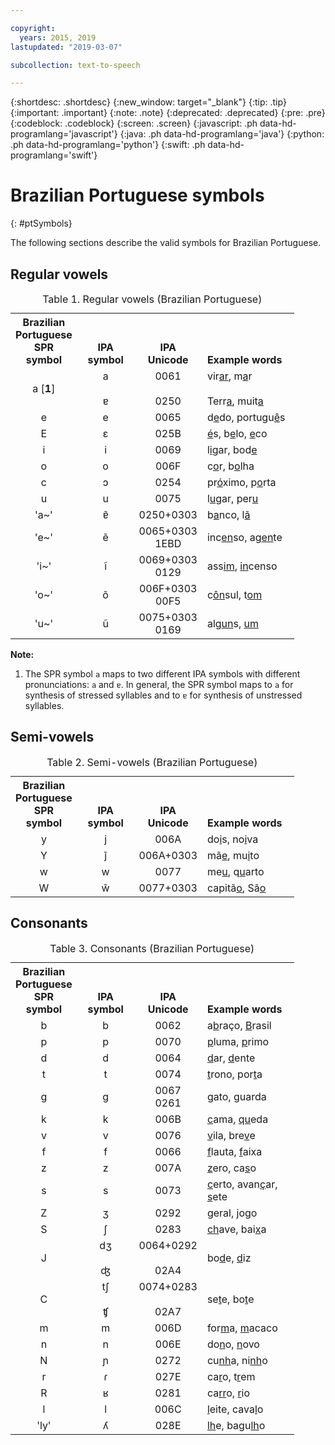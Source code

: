 ```yaml
---

copyright:
  years: 2015, 2019
lastupdated: "2019-03-07"

subcollection: text-to-speech

---
```


{:shortdesc: .shortdesc}
{:new_window: target="_blank"}
{:tip: .tip}
{:important: .important}
{:note: .note}
{:deprecated: .deprecated}
{:pre: .pre}
{:codeblock: .codeblock}
{:screen: .screen}
{:javascript: .ph data-hd-programlang='javascript'}
{:java: .ph data-hd-programlang='java'}
{:python: .ph data-hd-programlang='python'}
{:swift: .ph data-hd-programlang='swift'}

# Brazilian Portuguese symbols
{: #ptSymbols}

The following sections describe the valid symbols for Brazilian Portuguese.

## Regular vowels

<table style="width:90%">
  <caption>Table 1. Regular vowels (Brazilian Portuguese)</caption>
  <tr>
    <th style="width:20%; text-align:center; vertical-align:bottom">
      Brazilian Portuguese<br/>SPR symbol
    </th>
    <th style="width:20%; text-align:center; vertical-align:bottom">
      IPA symbol
    </th>
    <th style="width:20%; text-align:center; vertical-align:bottom">
      IPA Unicode
    </th>
    <th style="text-align:left; vertical-align:bottom">
      Example words
    </th>
  </tr>
  <tr>
    <td style="text-align:center">
      a [<strong>1</strong>]
    </td>
    <td style="text-align:center">
      a<br/><br/>
      &#592;
    </td>
    <td style="text-align:center">
      0061<br/><br/>
      0250
    </td>
    <td>
      vir<u>ar</u>, m<u>a</u>r<br/><br/>
      Terr<u>a</u>, muit<u>a</u>
    </td>
  </tr>
  <tr>
    <td style="text-align:center">
      e
    </td>
    <td style="text-align:center">
      e
    </td>
    <td style="text-align:center">
      0065
    </td>
    <td>
      d<u>e</u>do, portugu<u>&ecirc;</u>s
    </td>
  </tr>
  <tr>
    <td style="text-align:center">
      E
    </td>
    <td style="text-align:center">
      &#603;
    </td>
    <td style="text-align:center">
      025B
    </td>
    <td>
      <u>&eacute;</u>s, b<u>e</u>lo, <u>e</u>co
    </td>
  </tr>
  <tr>
    <td style="text-align:center">
      i
    </td>
    <td style="text-align:center">
      i
    </td>
    <td style="text-align:center">
      0069
    </td>
    <td>
      l<u>i</u>gar, bod<u>e</u>
    </td>
  </tr>
  <tr>
    <td style="text-align:center">
      o
    </td>
    <td style="text-align:center">
      o
    </td>
    <td style="text-align:center">
      006F
    </td>
    <td>
      c<u>o</u>r, b<u>o</u>lha
    </td>
  </tr>
  <tr>
    <td style="text-align:center">
      c
    </td>
    <td style="text-align:center">
      &#596;
    </td>
    <td style="text-align:center">
      0254
    </td>
    <td>
      pr<u>&oacute;</u>ximo, p<u>o</u>rta
    </td>
  </tr>
  <tr>
    <td style="text-align:center">
      u
    </td>
    <td style="text-align:center">
      u
    </td>
    <td style="text-align:center">
      0075
    </td>
    <td>
      l<u>u</u>gar, per<u>u</u>
    </td>
  </tr>
  <tr>
    <td style="text-align:center">
      'a~'
    </td>
    <td style="text-align:center">
      &#592;&#771;
    </td>
    <td style="text-align:center">
      0250+0303
    </td>
    <td>
      b<u>a</u>nco, l<u>&atilde;</u>
    </td>
  </tr>
  <tr>
    <td style="text-align:center">
      'e~'
    </td>
    <td style="text-align:center">
      &#101;&#771;
    </td>
    <td style="text-align:center">
      0065+0303<br/>
      1EBD
    </td>
    <td>
      inc<u>en</u>so, ag<u>en</u>te
    </td>
  </tr>
  <tr>
    <td style="text-align:center">
      'i~'
    </td>
    <td style="text-align:center">
      &#105;&#771;
    </td>
    <td style="text-align:center">
      0069+0303<br>
      0129
    </td>
    <td>
      ass<u>im</u>, <u>in</u>censo
    </td>
  </tr>
  <tr>
    <td style="text-align:center">
      'o~'
    </td>
    <td style="text-align:center">
      &#111;&#771;
    </td>
    <td style="text-align:center">
      006F+0303<br/>
      00F5
    </td>
    <td>
      c<u>&ocirc;n</u>sul, t<u>om</u>
    </td>
  </tr>
  <tr>
    <td style="text-align:center">
      'u~'
    </td>
    <td style="text-align:center">
      &#117;&#771;
    </td>
    <td style="text-align:center">
      0075+0303<br/>
      0169
    </td>
    <td>
      alg<u>un</u>s, <u>um</u>
    </td>
  </tr>
</table>

**Note:**

1.  The SPR symbol `a` maps to two different IPA symbols with different pronunciations: `a` and <code>&#592;</code>. In general, the SPR symbol maps to `a` for synthesis of stressed syllables and to <code>&#592;</code> for synthesis of unstressed syllables.

## Semi-vowels

<table style="width:90%">
  <caption>Table 2. Semi-vowels (Brazilian Portuguese)</caption>
  <tr>
    <th style="width:20%; text-align:center; vertical-align:bottom">
      Brazilian Portuguese<br/>SPR symbol
    </th>
    <th style="width:20%; text-align:center; vertical-align:bottom">
      IPA symbol
    </th>
    <th style="width:20%; text-align:center; vertical-align:bottom">
      IPA Unicode
    </th>
    <th style="text-align:left; vertical-align:bottom">
      Example words
    </th>
  </tr>
  <tr>
    <td style="text-align:center">
      y
    </td>
    <td style="text-align:center">
      j
    </td>
    <td style="text-align:center">
      006A
    </td>
    <td>
      do<u>i</u>s, no<u>i</u>va
    </td>
  </tr>
  <tr>
    <td style="text-align:center">
      Y
    </td>
    <td style="text-align:center">
      j&#771;
    </td>
    <td style="text-align:center">
      006A+0303
    </td>
    <td>
      m&atilde;<u>e</u>, mu<u>i</u>to
    </td>
  </tr>
  <tr>
    <td style="text-align:center">
      w
    </td>
    <td style="text-align:center">
      w
    </td>
    <td style="text-align:center">
      0077
    </td>
    <td>
      me<u>u</u>, q<u>u</u>arto
    </td>
  </tr>
  <tr>
    <td style="text-align:center">
      W
    </td>
    <td style="text-align:center">
      w&#771;
    </td>
    <td style="text-align:center">
      0077+0303
    </td>
    <td>
      capit&atilde;<u>o</u>, S&atilde;<u>o</u>
    </td>
  </tr>
</table>

## Consonants

<table style="width:90%">
  <caption>Table 3. Consonants (Brazilian Portuguese)</caption>
  <tr>
    <th style="width:20%; text-align:center; vertical-align:bottom">
      Brazilian Portuguese<br/>SPR symbol
    </th>
    <th style="width:20%; text-align:center; vertical-align:bottom">
      IPA symbol
    </th>
    <th style="width:20%; text-align:center; vertical-align:bottom">
      IPA Unicode
    </th>
    <th style="text-align:left; vertical-align:bottom">
      Example words
    </th>
  </tr>
  <tr>
    <td style="text-align:center">
      b
    </td>
    <td style="text-align:center">
      b
    </td>
    <td style="text-align:center">
      0062
    </td>
    <td>
      a<u>b</u>ra&ccedil;o, <u>B</u>rasil
    </td>
  </tr>
  <tr>
    <td style="text-align:center">
      p
    </td>
    <td style="text-align:center">
      p
    </td>
    <td style="text-align:center">
      0070
    </td>
    <td>
      <u>p</u>luma, <u>p</u>rimo
    </td>
  </tr>
  <tr>
    <td style="text-align:center">
      d
    </td>
    <td style="text-align:center">
      d
    </td>
    <td style="text-align:center">
      0064
    </td>
    <td>
      <u>d</u>ar, <u>d</u>ente
    </td>
  </tr>
  <tr>
    <td style="text-align:center">
      t
    </td>
    <td style="text-align:center">
      t
    </td>
    <td style="text-align:center">
      0074
    </td>
    <td>
      <u>t</u>rono, por<u>t</u>a
    </td>
  </tr>
  <tr>
    <td style="text-align:center">
      g
    </td>
    <td style="text-align:center">
      g
    </td>
    <td style="text-align:center">
      0067<br/>
      0261
    </td>
    <td>
      <u>g</u>ato, <u>g</u>uarda
    </td>
  </tr>
  <tr>
    <td style="text-align:center">
      k
    </td>
    <td style="text-align:center">
      k
    </td>
    <td style="text-align:center">
      006B
    </td>
    <td>
      <u>c</u>ama, <u>qu</u>eda
    </td>
  </tr>
  <tr>
    <td style="text-align:center">
      v
    </td>
    <td style="text-align:center">
      v
    </td>
    <td style="text-align:center">
      0076
    </td>
    <td>
      <u>v</u>ila, bre<u>v</u>e
    </td>
  </tr>
  <tr>
    <td style="text-align:center">
      f
    </td>
    <td style="text-align:center">
      f
    </td>
    <td style="text-align:center">
      0066
    </td>
    <td>
      <u>f</u>lauta, <u>f</u>aixa
    </td>
  </tr>
  <tr>
    <td style="text-align:center">
      z
    </td>
    <td style="text-align:center">
      z
    </td>
    <td style="text-align:center">
      007A
    </td>
    <td>
      <u>z</u>ero, ca<u>s</u>o
    </td>
  </tr>
  <tr>
    <td style="text-align:center">
      s
    </td>
    <td style="text-align:center">
      s
    </td>
    <td style="text-align:center">
      0073
    </td>
    <td>
      <u>c</u>erto, avan<u>&ccedil</u>ar, <u>s</u>ete
    </td>
  </tr>
  <tr>
    <td style="text-align:center">
      Z
    </td>
    <td style="text-align:center">
      &#658;
    </td>
    <td style="text-align:center">
      0292
    </td>
    <td>
      <u>g</u>eral, <u>j</u>ogo
    </td>
  </tr>
  <tr>
    <td style="text-align:center">
      S
    </td>
    <td style="text-align:center">
      &#643;
    </td>
    <td style="text-align:center">
      0283
    </td>
    <td>
      <u>ch</u>ave, bai<u>x</u>a
    </td>
  </tr>
  <tr>
    <td style="text-align:center">
      J
    </td>
    <td style="text-align:center">
      &#100;&#658;<br/><br/>
      &#676;
    </td>
    <td style="text-align:center">
      0064+0292<br/><br/>
      02A4
    </td>
    <td>
      bo<u>d</u>e, <u>d</u>iz
    </td>
  </tr>
  <tr>
    <td style="text-align:center">
      C
    </td>
    <td style="text-align:center">
      &#116;&#643;<br/><br/>
      &#679;
    </td>
    <td style="text-align:center">
      0074+0283<br/><br/>
      02A7
    </td>
    <td>
      se<u>t</u>e, bo<u>t</u>e
    </td>
  </tr>
  <tr>
    <td style="text-align:center">
      m
    </td>
    <td style="text-align:center">
      m
    </td>
    <td style="text-align:center">
      006D
    </td>
    <td>
      for<u>m</u>a, <u>m</u>acaco
    </td>
  </tr>
  <tr>
    <td style="text-align:center">
      n
    </td>
    <td style="text-align:center">
      n
    </td>
    <td style="text-align:center">
      006E
    </td>
    <td>
      do<u>n</u>o, <u>n</u>ovo
    </td>
  </tr>
  <tr>
    <td style="text-align:center">
      N
    </td>
    <td style="text-align:center">
      &#626;
    </td>
    <td style="text-align:center">
      0272
    </td>
    <td>
      cu<u>nh</u>a, ni<u>nh</u>o
    </td>
  </tr>
  <tr>
    <td style="text-align:center">
      r
    </td>
    <td style="text-align:center">
      &#638;
    </td>
    <td style="text-align:center">
      027E
    </td>
    <td>
      ca<u>r</u>o, t<u>r</u>em
    </td>
  </tr>
  <tr>
    <td style="text-align:center">
      R
    </td>
    <td style="text-align:center">
      &#641;
    </td>
    <td style="text-align:center">
      0281
    </td>
    <td>
      ca<u>rr</u>o, <u>r</u>io
    </td>
  </tr>
  <tr>
    <td style="text-align:center">
      l
    </td>
    <td style="text-align:center">
      l
    </td>
    <td style="text-align:center">
      006C
    </td>
    <td>
      <u>l</u>eite, cava<u>l</u>o
    </td>
  </tr>
  <tr>
    <td style="text-align:center">
      'ly'
    </td>
    <td style="text-align:center">
      &#654;
    </td>
    <td style="text-align:center">
      028E
    </td>
    <td>
      <u>lh</u>e, bagu<u>lh</u>o
    </td>
  </tr>
</table>
